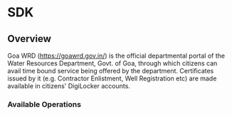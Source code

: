 # SDK

## Overview

Goa WRD (https://goawrd.gov.in/) is the official departmental portal of the Water Resources Department, Govt. of Goa, through which citizens can avail time bound service being offered by the department. Certificates issued by it (e.g. Contractor Enlistment, Well Registration etc) are made available in citizens' DigiLocker accounts.

### Available Operations

